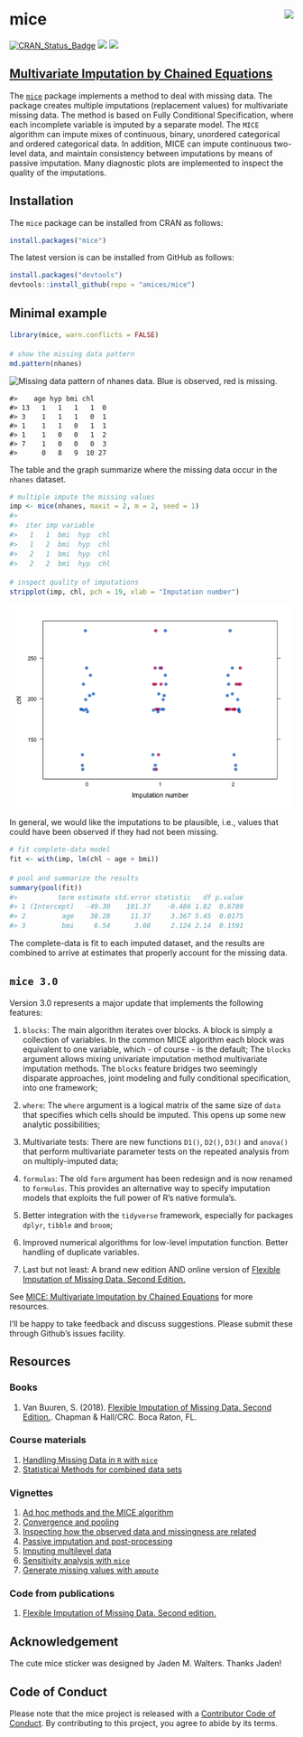 <!-- README.md is generated from README.Rmd. Please edit that file -->

# mice <a href='https://amices.github.io/mice/'><img src='MICE_sticker_SMALL.png' align="right" height="139" /></a>

[![CRAN\_Status\_Badge](http://www.r-pkg.org/badges/version/mice)](https://cran.r-project.org/package=mice)
[![](http://cranlogs.r-pkg.org/badges/mice)](https://cran.r-project.org/package=mice)
[![](https://img.shields.io/badge/github%20version-3.11.3-orange.svg)](https://amices.github.io/mice/)

## [Multivariate Imputation by Chained Equations](https://amices.github.io/mice/)

The [`mice`](https://cran.r-project.org/package=mice) package implements
a method to deal with missing data. The package creates multiple
imputations (replacement values) for multivariate missing data. The
method is based on Fully Conditional Specification, where each
incomplete variable is imputed by a separate model. The `MICE` algorithm
can impute mixes of continuous, binary, unordered categorical and
ordered categorical data. In addition, MICE can impute continuous
two-level data, and maintain consistency between imputations by means of
passive imputation. Many diagnostic plots are implemented to inspect the
quality of the imputations.

## Installation

The `mice` package can be installed from CRAN as follows:

``` r
install.packages("mice")
```

The latest version is can be installed from GitHub as follows:

``` r
install.packages("devtools")
devtools::install_github(repo = "amices/mice")
```

## Minimal example

``` r
library(mice, warn.conflicts = FALSE)

# show the missing data pattern
md.pattern(nhanes)
```

![Missing data pattern of `nhanes` data. Blue is observed, red is
missing.](README-pattern-1.png)

    #>    age hyp bmi chl   
    #> 13   1   1   1   1  0
    #> 3    1   1   1   0  1
    #> 1    1   1   0   1  1
    #> 1    1   0   0   1  2
    #> 7    1   0   0   0  3
    #>      0   8   9  10 27

The table and the graph summarize where the missing data occur in the
`nhanes` dataset.

``` r
# multiple impute the missing values
imp <- mice(nhanes, maxit = 2, m = 2, seed = 1)
#> 
#>  iter imp variable
#>   1   1  bmi  hyp  chl
#>   1   2  bmi  hyp  chl
#>   2   1  bmi  hyp  chl
#>   2   2  bmi  hyp  chl

# inspect quality of imputations
stripplot(imp, chl, pch = 19, xlab = "Imputation number")
```

![Distribution of `chl` per imputed data set.](README-stripplot-1.png)

In general, we would like the imputations to be plausible, i.e., values
that could have been observed if they had not been missing.

``` r
# fit complete-data model
fit <- with(imp, lm(chl ~ age + bmi))

# pool and summarize the results
summary(pool(fit))
#>          term estimate std.error statistic   df p.value
#> 1 (Intercept)   -49.30    101.37    -0.486 1.82  0.6789
#> 2         age    38.28     11.37     3.367 5.45  0.0175
#> 3         bmi     6.54      3.08     2.124 2.14  0.1591
```

The complete-data is fit to each imputed dataset, and the results are
combined to arrive at estimates that properly account for the missing
data.

## `mice 3.0`

Version 3.0 represents a major update that implements the following
features:

1.  `blocks`: The main algorithm iterates over blocks. A block is simply
    a collection of variables. In the common MICE algorithm each block
    was equivalent to one variable, which - of course - is the default;
    The `blocks` argument allows mixing univariate imputation method
    multivariate imputation methods. The `blocks` feature bridges two
    seemingly disparate approaches, joint modeling and fully conditional
    specification, into one framework;

2.  `where`: The `where` argument is a logical matrix of the same size
    of `data` that specifies which cells should be imputed. This opens
    up some new analytic possibilities;

3.  Multivariate tests: There are new functions `D1()`, `D2()`, `D3()`
    and `anova()` that perform multivariate parameter tests on the
    repeated analysis from on multiply-imputed data;

4.  `formulas`: The old `form` argument has been redesign and is now
    renamed to `formulas`. This provides an alternative way to specify
    imputation models that exploits the full power of R’s native
    formula’s.

5.  Better integration with the `tidyverse` framework, especially for
    packages `dplyr`, `tibble` and `broom`;

6.  Improved numerical algorithms for low-level imputation function.
    Better handling of duplicate variables.

7.  Last but not least: A brand new edition AND online version of
    [Flexible Imputation of Missing Data. Second
    Edition.](https://stefvanbuuren.name/fimd/)

See [MICE: Multivariate Imputation by Chained
Equations](https://amices.github.io/mice/) for more resources.

I’ll be happy to take feedback and discuss suggestions. Please submit
these through Github’s issues facility.

## Resources

### Books

1.  Van Buuren, S. (2018). [Flexible Imputation of Missing Data. Second
    Edition.](https://stefvanbuuren.name/fimd/). Chapman & Hall/CRC.
    Boca Raton, FL.

### Course materials

1.  [Handling Missing Data in `R` with
    `mice`](https://amices.github.io/Winnipeg/)
2.  [Statistical Methods for combined data
    sets](https://stefvanbuuren.github.io/RECAPworkshop/)

### Vignettes

1.  [Ad hoc methods and the MICE
    algorithm](https://gerkovink.github.io/miceVignettes/Ad_hoc_and_mice/Ad_hoc_methods.html)
2.  [Convergence and
    pooling](https://gerkovink.github.io/miceVignettes/Convergence_pooling/Convergence_and_pooling.html)
3.  [Inspecting how the observed data and missingness are
    related](https://gerkovink.github.io/miceVignettes/Missingness_inspection/Missingness_inspection.html)
4.  [Passive imputation and
    post-processing](https://gerkovink.github.io/miceVignettes/Passive_Post_processing/Passive_imputation_post_processing.html)
5.  [Imputing multilevel
    data](https://gerkovink.github.io/miceVignettes/Multi_level/Multi_level_data.html)
6.  [Sensitivity analysis with
    `mice`](https://gerkovink.github.io/miceVignettes/Sensitivity_analysis/Sensitivity_analysis.html)
7.  [Generate missing values with
    `ampute`](https://rianneschouten.github.io/mice_ampute/vignette/ampute.html)

### Code from publications

1.  [Flexible Imputation of Missing Data. Second
    edition.](https://github.com/stefvanbuuren/FIMD2/tree/master/R)

## Acknowledgement

The cute mice sticker was designed by Jaden M. Walters. Thanks Jaden\!

## Code of Conduct

Please note that the mice project is released with a [Contributor Code
of Conduct](https://amices.github.io/mice/CODE_OF_CONDUCT.html). By
contributing to this project, you agree to abide by its terms.
